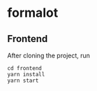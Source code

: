 # formalot

## Frontend

After cloning the project, run

```
cd frontend
yarn install
yarn start
```
